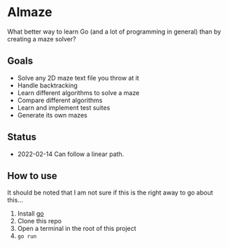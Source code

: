 # Almaze

What better way to learn Go (and a lot of programming in general) than by creating a maze solver?

## Goals

- Solve any 2D maze text file you throw at it
- Handle backtracking
- Learn different algorithms to solve a maze
- Compare different algorithms
- Learn and implement test suites
- Generate its own mazes

## Status

- 2022-02-14 Can follow a linear path.

## How to use

It should be noted that I am not sure if this is the right away to go about this...

1. Install [go](https://go.dev)
2. Clone this repo
3. Open a terminal in the root of this project
4. `go run`
